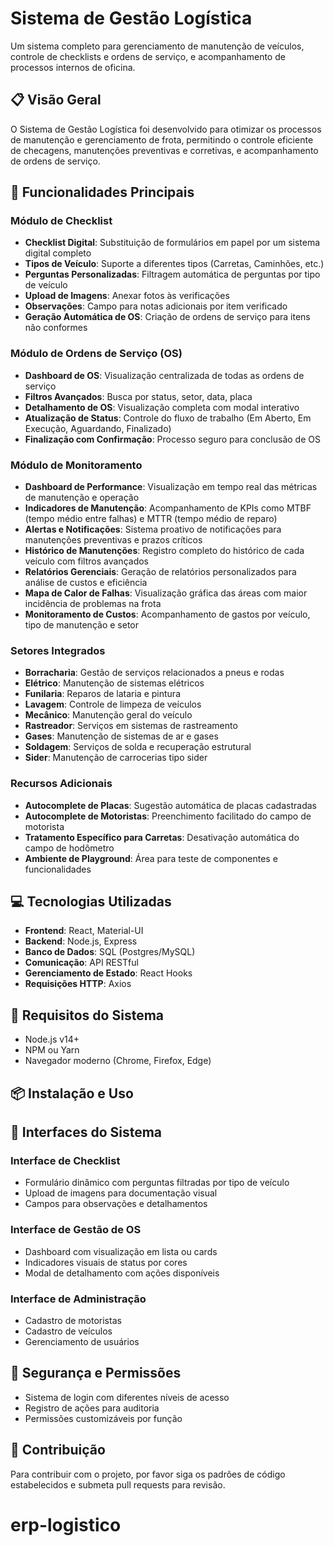# Sistema de Gestão Logística

Um sistema completo para gerenciamento de manutenção de veículos, controle de checklists e ordens de serviço, e acompanhamento de processos internos de oficina.

## 📋 Visão Geral

O Sistema de Gestão Logística foi desenvolvido para otimizar os processos de manutenção e gerenciamento de frota, permitindo o controle eficiente de checagens, manutenções preventivas e corretivas, e acompanhamento de ordens de serviço.

## 🚀 Funcionalidades Principais

### Módulo de Checklist

- **Checklist Digital**: Substituição de formulários em papel por um sistema digital completo
- **Tipos de Veículo**: Suporte a diferentes tipos (Carretas, Caminhões, etc.)
- **Perguntas Personalizadas**: Filtragem automática de perguntas por tipo de veículo
- **Upload de Imagens**: Anexar fotos às verificações
- **Observações**: Campo para notas adicionais por item verificado
- **Geração Automática de OS**: Criação de ordens de serviço para itens não conformes

### Módulo de Ordens de Serviço (OS)

- **Dashboard de OS**: Visualização centralizada de todas as ordens de serviço
- **Filtros Avançados**: Busca por status, setor, data, placa
- **Detalhamento de OS**: Visualização completa com modal interativo
- **Atualização de Status**: Controle do fluxo de trabalho (Em Aberto, Em Execução, Aguardando, Finalizado)
- **Finalização com Confirmação**: Processo seguro para conclusão de OS

### Módulo de Monitoramento

- **Dashboard de Performance**: Visualização em tempo real das métricas de manutenção e operação
- **Indicadores de Manutenção**: Acompanhamento de KPIs como MTBF (tempo médio entre falhas) e MTTR (tempo médio de reparo)
- **Alertas e Notificações**: Sistema proativo de notificações para manutenções preventivas e prazos críticos
- **Histórico de Manutenções**: Registro completo do histórico de cada veículo com filtros avançados
- **Relatórios Gerenciais**: Geração de relatórios personalizados para análise de custos e eficiência
- **Mapa de Calor de Falhas**: Visualização gráfica das áreas com maior incidência de problemas na frota
- **Monitoramento de Custos**: Acompanhamento de gastos por veículo, tipo de manutenção e setor

### Setores Integrados

- **Borracharia**: Gestão de serviços relacionados a pneus e rodas
- **Elétrico**: Manutenção de sistemas elétricos
- **Funilaria**: Reparos de lataria e pintura
- **Lavagem**: Controle de limpeza de veículos
- **Mecânico**: Manutenção geral do veículo
- **Rastreador**: Serviços em sistemas de rastreamento
- **Gases**: Manutenção de sistemas de ar e gases
- **Soldagem**: Serviços de solda e recuperação estrutural
- **Sider**: Manutenção de carrocerias tipo sider

### Recursos Adicionais

- **Autocomplete de Placas**: Sugestão automática de placas cadastradas
- **Autocomplete de Motoristas**: Preenchimento facilitado do campo de motorista
- **Tratamento Específico para Carretas**: Desativação automática do campo de hodômetro
- **Ambiente de Playground**: Área para teste de componentes e funcionalidades

## 💻 Tecnologias Utilizadas

- **Frontend**: React, Material-UI
- **Backend**: Node.js, Express
- **Banco de Dados**: SQL (Postgres/MySQL)
- **Comunicação**: API RESTful
- **Gerenciamento de Estado**: React Hooks
- **Requisições HTTP**: Axios

## 🔧 Requisitos do Sistema

- Node.js v14+
- NPM ou Yarn
- Navegador moderno (Chrome, Firefox, Edge)

## 📦 Instalação e Uso

## 📱 Interfaces do Sistema

### Interface de Checklist
- Formulário dinâmico com perguntas filtradas por tipo de veículo
- Upload de imagens para documentação visual
- Campos para observações e detalhamentos

### Interface de Gestão de OS
- Dashboard com visualização em lista ou cards
- Indicadores visuais de status por cores
- Modal de detalhamento com ações disponíveis

### Interface de Administração
- Cadastro de motoristas
- Cadastro de veículos
- Gerenciamento de usuários

## 🔐 Segurança e Permissões

- Sistema de login com diferentes níveis de acesso
- Registro de ações para auditoria
- Permissões customizáveis por função

## 🤝 Contribuição

Para contribuir com o projeto, por favor siga os padrões de código estabelecidos e submeta pull requests para revisão.
# erp-logistico
